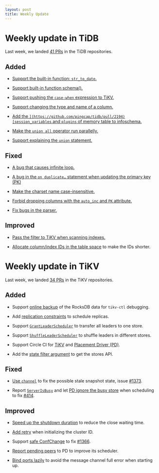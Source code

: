 ```yaml
---
layout: post
title: Weekly Update
---
```

# Weekly update in TiDB

Last week, we landed [41 PRs](https://github.com/pingcap/tidb/pulls?utf8=%E2%9C%93&q=is%3Apr%20is%3Amerged%20merged%3A2016-12-05..2016-12-11%20) in the TiDB repositories.

## Added

+ [Support the built-in function: `str_to_date`. ](https://github.com/pingcap/tidb/pull/2078) 

+ [Support built-in function schema().](https://github.com/pingcap/tidb/pull/2173)

+ [Support pushing the `case-when` expression to TiKV.](https://github.com/pingcap/tidb/pull/2171)

+ [Support changing the type and name of a column.](https://github.com/pingcap/tidb/pull/2174)

+ [Add the `](https://github.com/pingcap/tidb/pull/2194)[session_variables` and `plugins` of memory table to infoschema.](https://github.com/pingcap/tidb/pull/2194)

+ [Make the `union all` operator run parallelly.](https://github.com/pingcap/tidb/pull/2195)

+ [Support explaining the `union` statement.](https://github.com/pingcap/tidb/pull/2216)

## Fixed

+ [A bug that causes infinite loop.](https://github.com/pingcap/tidb/pull/2163)

+ [A bug in the `on duplicate…` statement when updating the primary key (PK)](https://github.com/pingcap/tidb/pull/2179)

+ [Make the charset name case-insensitive.](https://github.com/pingcap/tidb/pull/2184)

+ [Forbid dropping columns with the `auto_inc` and `PK` attribute.](https://github.com/pingcap/tidb/pull/2203)

+ [Fix bugs in the parser.](https://github.com/pingcap/tidb/pull/2210)

## Improved

+ [Pass the filter to TiKV when scanning indexes.](https://github.com/pingcap/tidb/pull/2166)

+ [Allocate column/index IDs in the table space](https://github.com/pingcap/tidb/pull/2205) to make the IDs shorter.

# Weekly update in TiKV

Last week, we landed [34 PRs](https://github.com/search?utf8=%E2%9C%93&q=repo%3Apingcap%2Ftikv+repo%3Apingcap%2Fpd+is%3Apr+is%3Amerged+merged%3A2016-12-04..2016-12-10&type=Issues&ref=searchresults) in the TiKV repositories.

## Added

+ Support [online backup](https://github.com/pingcap/tikv/pull/1355) of the RocksDB data for `tikv-ctl` debugging. 

+ Add [replication constraints](https://github.com/pingcap/pd/pull/402) to schedule replicas. 

+ Support [`GrantLeaderScheduler`](https://github.com/pingcap/pd/pull/406) to transfer all leaders to one store. 

+ Support [`ShuffleLeaderScheduler`](https://github.com/pingcap/pd/pull/409) to shuffle leaders in different stores. 

+ Support Circle CI for [TiKV](https://github.com/pingcap/tikv/pull/1384) and [Placement Driver (PD)](https://github.com/pingcap/pd/pull/412).

+ Add the [state filter argument](https://github.com/pingcap/pd/pull/425) to get the stores API.

## Fixed

+ [Use `channel`](https://github.com/pingcap/tikv/pull/1375) to fix the possible stale snapshot state, issue [#1373](https://github.com/pingcap/tikv/issues/1373).

+ Report [`ServerIsBusy`](https://github.com/pingcap/tikv/pull/1390) and let [PD ignore the busy store](https://github.com/pingcap/pd/issues/420) when scheduling to fix [#414](https://github.com/pingcap/pd/issues/414).

## Improved

+ [Speed up the shutdown duration](https://github.com/pingcap/tikv/pull/1385) to reduce the close waiting time. 

+ [Add retry](https://github.com/pingcap/pd/pull/417) when initializing the cluster ID.

+ Support [safe ConfChange](https://github.com/pingcap/tikv/pull/1398) to fix [#1366](https://github.com/pingcap/tikv/issues/1366). 

+ [Report pending peers](https://github.com/pingcap/tikv/pull/1395) to PD to improve its scheduler. 

+ [Bind ports lazily](https://github.com/pingcap/tikv/pull/1400) to avoid the message channel full error when starting up.

